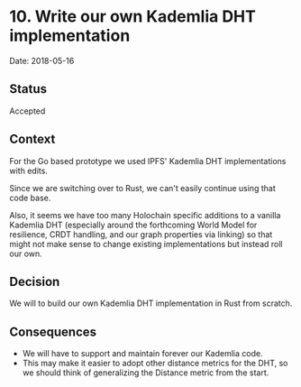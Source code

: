 # 10. Write our own Kademlia DHT implementation

Date: 2018-05-16

## Status

Accepted

## Context

For the Go based prototype we used IPFS' Kademlia DHT implementations with edits.

Since we are switching over to Rust, we can't easily continue using that code base.

Also, it seems we have too many Holochain specific additions to a vanilla Kademlia DHT  (especially around the forthcoming World Model for resilience, CRDT handling, and our graph properties via linking) so that might not make sense to change existing implementations but instead roll our own.

## Decision

We will to build our own Kademlia DHT implementation in Rust from scratch.

## Consequences

- We will have to support and maintain forever our Kademlia code.
- This may make it easier to adopt other distance metrics for the DHT, so we should think of generalizing the Distance metric from the start.
